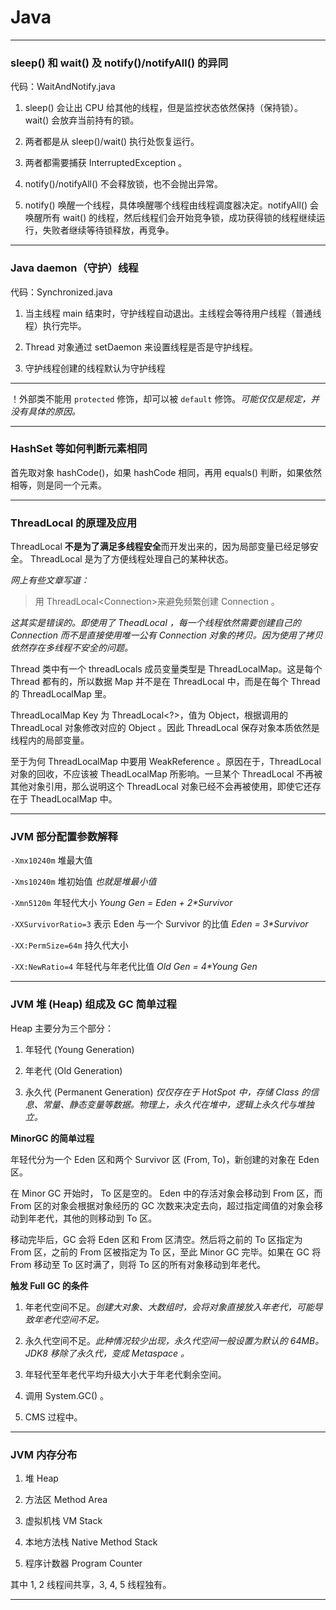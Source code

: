 # Java

---

### sleep() 和 wait() 及 notify()/notifyAll() 的异同

代码：WaitAndNotify.java

1. sleep() 会让出 CPU 给其他的线程，但是监控状态依然保持（保持锁）。wait() 会放弃当前持有的锁。

2. 两者都是从 sleep()/wait() 执行处恢复运行。

3. 两者都需要捕获 InterruptedException 。

4. notify()/notifyAll() 不会释放锁，也不会抛出异常。

5. notify() 唤醒一个线程，具体唤醒哪个线程由线程调度器决定。notifyAll() 会唤醒所有 wait() 的线程，然后线程们会开始竞争锁，成功获得锁的线程继续运行，失败者继续等待锁释放，再竞争。

----------

### Java daemon（守护）线程

代码：Synchronized.java

1. 当主线程 main 结束时，守护线程自动退出。主线程会等待用户线程（普通线程）执行完毕。

2. Thread 对象通过 setDaemon 来设置线程是否是守护线程。 

3. 守护线程创建的线程默认为守护线程

----------

！外部类不能用 `protected` 修饰，却可以被 `default` 修饰。*可能仅仅是规定，并没有具体的原因。*

----------

### HashSet 等如何判断元素相同

首先取对象 hashCode()，如果 hashCode 相同，再用 equals() 判断，如果依然相等，则是同一个元素。

----------

### ThreadLocal 的原理及应用

ThreadLocal **不是为了满足多线程安全**而开发出来的，因为局部变量已经足够安全。 ThreadLocal 是为了方便线程处理自己的某种状态。

*网上有些文章写道：*

> 用 ThreadLocal\<Connection\>来避免频繁创建 Connection 。

*这其实是错误的。即使用了 TheadLocal ，每一个线程依然需要创建自己的 Connection 而不是直接使用唯一公有 Connection 对象的拷贝。因为使用了拷贝依然存在多线程不安全的问题。*

Thread 类中有一个 threadLocals 成员变量类型是 ThreadLocalMap。这是每个 Thread 都有的，所以数据 Map 并不是在 ThreadLocal 中，而是在每个 Thread 的 ThreadLocalMap 里。

ThreadLocalMap Key 为 ThreadLocal<?>，值为 Object，根据调用的 ThreadLocal 对象修改对应的 Object 。因此 ThreadLocal 保存对象本质依然是线程内的局部变量。

至于为何 ThreadLocalMap 中要用 WeakReference 。原因在于，ThreadLocal 对象的回收，不应该被 TheadLocalMap 所影响。一旦某个 ThreadLocal 不再被其他对象引用，那么说明这个 ThreadLocal 对象已经不会再被使用，即使它还存在于 TheadLocalMap 中。

----------

### JVM 部分配置参数解释

`-Xmx10240m` 堆最大值

`-Xms10240m` 堆初始值 *也就是堆最小值*

`-Xmn5120m` 年轻代大小 *Young Gen = Eden + 2\*Survivor*

`-XXSurvivorRatio=3` 表示 Eden 与一个 Survivor 的比值 *Eden = 3\*Survivor*

`-XX:PermSize=64m` 持久代大小

`-XX:NewRatio=4` 年轻代与年老代比值 *Old Gen = 4\*Young Gen*
 
----------

### JVM 堆 (Heap) 组成及 GC 简单过程

Heap 主要分为三个部分：

1. 年轻代 (Young Generation)

2. 年老代 (Old Generation)

3. 永久代 (Permanent Generation) *仅仅存在于 HotSpot 中，存储 Class 的信息、常量、静态变量等数据。物理上，永久代在堆中，逻辑上永久代与堆独立。*

**MinorGC 的简单过程**

年轻代分为一个 Eden 区和两个 Survivor 区 (From, To)，新创建的对象在  Eden 区。

在 Minor GC 开始时， To 区是空的。 Eden 中的存活对象会移动到 From 区，而 From 区的对象会根据对象经历的 GC 次数来决定去向，超过指定阈值的对象会移动到年老代，其他的则移动到 To 区。

移动完毕后，GC 会将 Eden 区和 From 区清空。然后将之前的 To 区指定为 From 区，之前的 From 区被指定为 To 区，至此 Minor GC 完毕。如果在 GC 将 From 移动至 To 区时满了，则将 To 区的所有对象移动到年老代。

**触发 Full GC 的条件**

1. 年老代空间不足。*创建大对象、大数组时，会将对象直接放入年老代，可能导致年老代空间不足。*

2. 永久代空间不足。*此种情况较少出现，永久代空间一般设置为默认的 64MB。JDK8 移除了永久代，变成 Metaspace 。*

3. 年轻代至年老代平均升级大小大于年老代剩余空间。

4. 调用 System.GC() 。

5. CMS 过程中。

----------

### JVM 内存分布

1. 堆 Heap

2. 方法区 Method Area

3. 虚拟机栈 VM Stack

4. 本地方法栈 Native Method Stack

5. 程序计数器 Program Counter

其中 1, 2 线程间共享，3, 4, 5 线程独有。

----------
